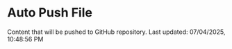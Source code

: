 # Auto Push File

Content that will be pushed to GitHub repository.
Last updated: 07/04/2025, 10:48:56 PM
